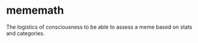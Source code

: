 # mememath
The logistics of consciousness to be able to assess a meme based on stats and categories.
